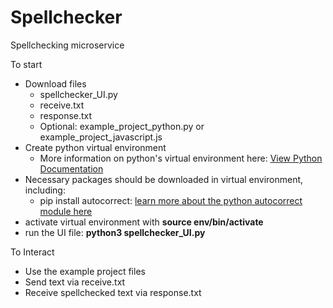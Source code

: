 # Spellchecker
Spellchecking microservice

To start
- Download files
  - spellchecker_UI.py
  - receive.txt
  - response.txt
  - Optional: example_project_python.py or example_project_javascript.js
- Create python virtual environment
  - More information on python's virtual environment here: [View Python Documentation](https://packaging.python.org/en/latest/guides/installing-using-pip-and-virtual-environments/)
- Necessary packages should be downloaded in virtual environment, including:
  - pip install autocorrect: [learn more about the python autocorrect module here](https://github.com/filyp/autocorrect)
- activate virtual environment with **source env/bin/activate**
- run the UI file: **python3 spellchecker_UI.py**


To Interact

- Use the example project files
- Send text via receive.txt
- Receive spellchecked text via response.txt
